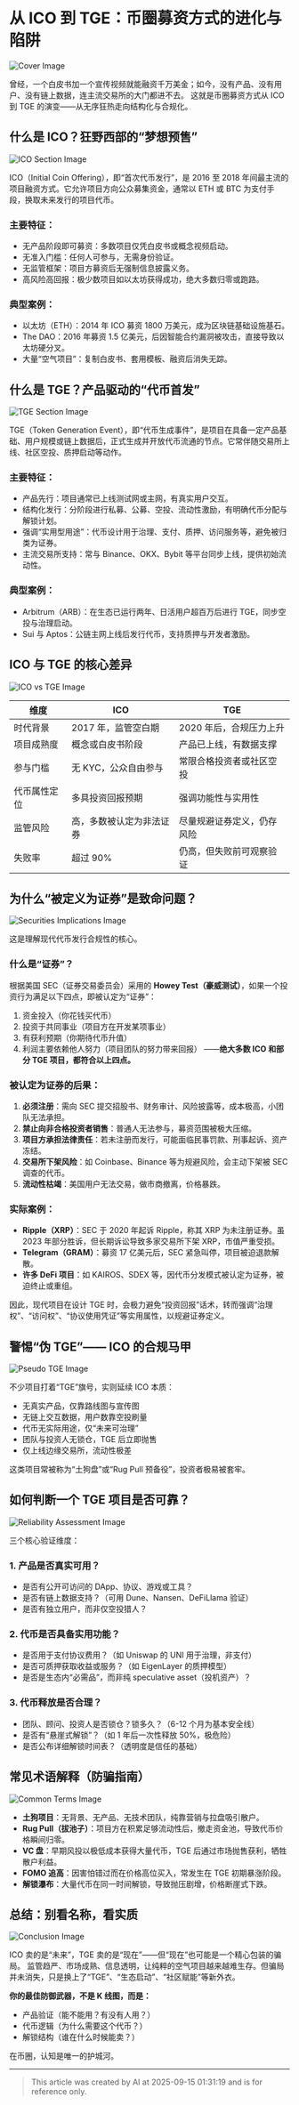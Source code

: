 
# 从 ICO 到 TGE：币圈募资方式的进化与陷阱 

![Cover Image](https://resources.fallout.in/n8n/2025/09-15/5CjSdNrR.png)

曾经，一个白皮书加一个宣传视频就能融资千万美金；如今，没有产品、没有用户、没有链上数据，连主流交易所的大门都进不去。 这就是币圈募资方式从 ICO 到 TGE 的演变——从无序狂热走向结构化与合规化。 

## 什么是 ICO？狂野西部的“梦想预售” 

![ICO Section Image](https://resources.fallout.in/n8n/2025/09-15/3btBnkGb.png)

ICO（Initial Coin Offering），即“首次代币发行”，是 2016 至 2018 年间最主流的项目融资方式。它允许项目方向公众募集资金，通常以 ETH 或 BTC 为支付手段，换取未来发行的项目代币。

### 主要特征： 
- 无产品阶段即可募资：多数项目仅凭白皮书或概念视频启动。 
- 无准入门槛：任何人可参与，无需身份验证。 
- 无监管框架：项目方募资后无强制信息披露义务。 
- 高风险高回报：极少数项目如以太坊获得成功，绝大多数归零或跑路。 

### 典型案例：
- 以太坊（ETH）：2014 年 ICO 募资 1800 万美元，成为区块链基础设施基石。
- The DAO：2016 年募资 1.5 亿美元，后因智能合约漏洞被攻击，直接导致以太坊硬分叉。
- 大量“空气项目”：复制白皮书、套用模板、融资后消失无踪。

## 什么是 TGE？产品驱动的“代币首发” 

![TGE Section Image](https://resources.fallout.in/n8n/2025/09-15/lw2QuVUw.png)

TGE（Token Generation Event），即“代币生成事件”，是项目在具备一定产品基础、用户规模或链上数据后，正式生成并开放代币流通的节点。它常伴随交易所上线、社区空投、质押启动等动作。 

### 主要特征：
- 产品先行：项目通常已上线测试网或主网，有真实用户交互。 
- 结构化发行：分阶段进行私募、公募、空投、流动性激励，有明确代币分配与解锁计划。 
- 强调“实用型用途”：代币设计用于治理、支付、质押、访问服务等，避免被归类为证券。 
- 主流交易所支持：常与 Binance、OKX、Bybit 等平台同步上线，提供初始流动性。 

### 典型案例：
- Arbitrum（ARB）：在生态已运行两年、日活用户超百万后进行 TGE，同步空投与治理启动。
- Sui 与 Aptos：公链主网上线后发行代币，支持质押与开发者激励。

## ICO 与 TGE 的核心差异 

![ICO vs TGE Image](https://resources.fallout.in/n8n/2025/09-15/LCyKvMxr.png)

| 维度         | ICO                      | TGE                         | 
|--------------|--------------------------|-----------------------------| 
| 时代背景     | 2017 年，监管空白期      | 2020 年后，合规压力上升     | 
| 项目成熟度   | 概念或白皮书阶段         | 产品已上线，有数据支撑      | 
| 参与门槛     | 无 KYC，公众自由参与     | 常限合格投资者或社区空投    | 
| 代币属性定位 | 多具投资回报预期         | 强调功能性与实用性          | 
| 监管风险     | 高，多数被认定为非法证券 | 尽量规避证券定义，仍存风险  | 
| 失败率       | 超过 90%                 | 仍高，但失败前可观察验证    | 

## 为什么“被定义为证券”是致命问题？ 

![Securities Implications Image](https://resources.fallout.in/n8n/2025/09-15/T9E7XSIu.png)

这是理解现代代币发行合规性的核心。 

### 什么是“证券”？ 
根据美国 SEC（证券交易委员会）采用的 **Howey Test（豪威测试）**，如果一个投资行为满足以下四点，即被认定为“证券”： 
1. 资金投入（你花钱买代币） 
2. 投资于共同事业（项目方在开发某项事业） 
3. 有获利预期（你期待代币升值） 
4. 利润主要依赖他人努力（项目团队的努力带来回报） 
——**绝大多数 ICO 和部分 TGE 项目，都符合以上四点。** 

### 被认定为证券的后果：
1. **必须注册**：需向 SEC 提交招股书、财务审计、风险披露等，成本极高，小团队无法承担。 
2. **禁止向非合格投资者销售**：普通人无法参与，募资范围被极大压缩。 
3. **项目方承担法律责任**：若未注册而发行，可能面临民事罚款、刑事起诉、资产冻结。 
4. **交易所下架风险**：如 Coinbase、Binance 等为规避风险，会主动下架被 SEC 调查的代币。 
5. **流动性枯竭**：美国用户无法交易，做市商撤离，价格暴跌。 

### 实际案例：
- **Ripple（XRP）**：SEC 于 2020 年起诉 Ripple，称其 XRP 为未注册证券。虽 2023 年部分胜诉，但长期诉讼导致多家交易所下架 XRP，市值严重受损。 
- **Telegram（GRAM）**：募资 17 亿美元后，SEC 紧急叫停，项目被迫退款解散。 
- **许多 DeFi 项目**：如 KAIROS、SDEX 等，因代币分发模式被认定为证券，被迫终止或重组。 

因此，现代项目在设计 TGE 时，会极力避免“投资回报”话术，转而强调“治理权”、“访问权”、“协议使用凭证”等实用属性，以规避证券定义。 

## 警惕“伪 TGE”—— ICO 的合规马甲 

![Pseudo TGE Image](https://resources.fallout.in/n8n/2025/09-15/vwCgTFeB.png)

不少项目打着“TGE”旗号，实则延续 ICO 本质：
- 无真实产品，仅靠路线图与宣传图 
- 无链上交互数据，用户数靠空投刷量 
- 代币无实际用途，仅“未来可治理” 
- 团队与投资人无锁仓，TGE 后立即抛售 
- 仅上线边缘交易所，流动性极差 

这类项目常被称为“土狗盘”或“Rug Pull 预备役”，投资者极易被套牢。 

## 如何判断一个 TGE 项目是否可靠？ 

![Reliability Assessment Image](https://resources.fallout.in/n8n/2025/09-15/dUp7BeN2.png)

三个核心验证维度： 

### 1. 产品是否真实可用？ 
- 是否有公开可访问的 DApp、协议、游戏或工具？
- 是否有链上数据支持？（可用 Dune、Nansen、DeFiLlama 验证）
- 是否有独立用户，而非仅空投猎人？ 

### 2. 代币是否具备实用功能？ 
- 是否用于支付协议费用？（如 Uniswap 的 UNI 用于治理，非支付） 
- 是否可质押获取收益或服务？（如 EigenLayer 的质押模型） 
- 是否是生态内“必需品”，而非纯 speculative asset（投机资产）？ 

### 3. 代币释放是否合理？
- 团队、顾问、投资人是否锁仓？锁多久？（6-12 个月为基本安全线） 
- 是否有“悬崖式解锁”？（如 1 年后一次性释放 50%，极危险） 
- 是否公布详细解锁时间表？（透明度是信任的基础） 

## 常见术语解释（防骗指南） 

![Common Terms Image](https://resources.fallout.in/n8n/2025/09-15/86vIAXih.png)

- **土狗项目**：无背景、无产品、无技术团队，纯靠营销与拉盘吸引散户。 
- **Rug Pull（拔池子）**：项目方在积累足够流动性后，撤走资金池，导致代币价格瞬间归零。 
- **VC 盘**：早期风投以极低成本获得大量代币，TGE 后通过市场抛售获利，牺牲散户利益。 
- **FOMO 追高**：因害怕错过而在价格高位买入，常发生在 TGE 初期暴涨阶段。 
- **解锁瀑布**：大量代币在同一时间解锁，导致抛压剧增，价格断崖式下跌。 

## 总结：别看名称，看实质 

![Conclusion Image](https://resources.fallout.in/n8n/2025/09-15/mYHomRuP.png)

ICO 卖的是“未来”，TGE 卖的是“现在”——但“现在”也可能是一个精心包装的骗局。 监管趋严、市场成熟、信息透明，让纯粹的空气项目越来越难生存。但骗局并未消失，只是换上了“TGE”、“生态启动”、“社区赋能”等新外衣。 

**你的最佳防御武器，不是 K 线图，而是：**
- 产品验证（能不能用？有没有人用？） 
- 代币逻辑（为什么需要这个代币？） 
- 解锁结构（谁在什么时候能卖？） 

在币圈，认知是唯一的护城河。 

---

> This article was created by AI at 2025-09-15 01:31:19 and is for reference only.
